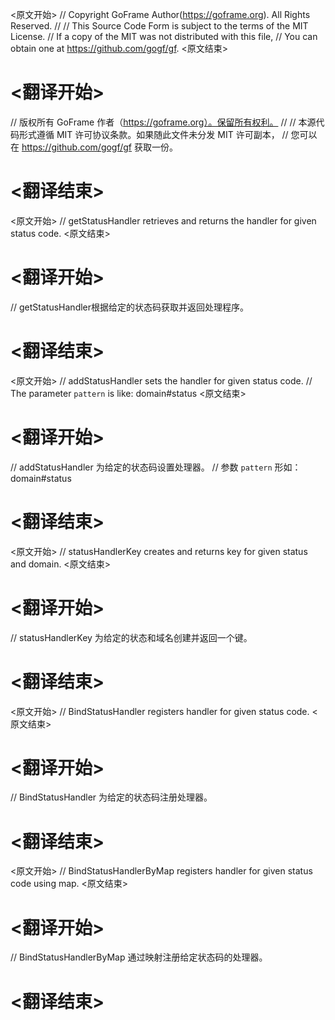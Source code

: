 
<原文开始>
// Copyright GoFrame Author(https://goframe.org). All Rights Reserved.
//
// This Source Code Form is subject to the terms of the MIT License.
// If a copy of the MIT was not distributed with this file,
// You can obtain one at https://github.com/gogf/gf.
<原文结束>

# <翻译开始>
// 版权所有 GoFrame 作者（https://goframe.org）。保留所有权利。
//
// 本源代码形式遵循 MIT 许可协议条款。如果随此文件未分发 MIT 许可副本，
// 您可以在 https://github.com/gogf/gf 获取一份。
# <翻译结束>


<原文开始>
// getStatusHandler retrieves and returns the handler for given status code.
<原文结束>

# <翻译开始>
// getStatusHandler根据给定的状态码获取并返回处理程序。
# <翻译结束>


<原文开始>
// addStatusHandler sets the handler for given status code.
// The parameter `pattern` is like: domain#status
<原文结束>

# <翻译开始>
// addStatusHandler 为给定的状态码设置处理器。
// 参数 `pattern` 形如：domain#status
# <翻译结束>


<原文开始>
// statusHandlerKey creates and returns key for given status and domain.
<原文结束>

# <翻译开始>
// statusHandlerKey 为给定的状态和域名创建并返回一个键。
# <翻译结束>


<原文开始>
// BindStatusHandler registers handler for given status code.
<原文结束>

# <翻译开始>
// BindStatusHandler 为给定的状态码注册处理器。
# <翻译结束>


<原文开始>
// BindStatusHandlerByMap registers handler for given status code using map.
<原文结束>

# <翻译开始>
// BindStatusHandlerByMap 通过映射注册给定状态码的处理器。
# <翻译结束>

